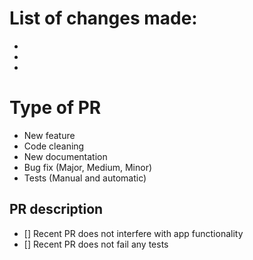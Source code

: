 # List of changes made:

-
-
-



# Type of PR

-   New feature
-   Code cleaning
-   New documentation
-   Bug fix (Major, Medium, Minor)
-   Tests (Manual and automatic)


## PR description

- [] Recent PR does not interfere with app functionality
- [] Recent PR does not fail any tests



<!---
Example: 
Fix|Update for ImageBox/repository_name/PR-Number/name_of_fix
--->
